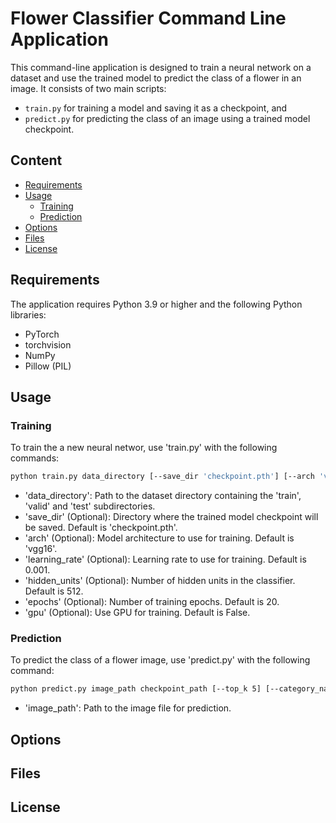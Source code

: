# Flower Classifier Command Line Application

This command-line application is designed to train a neural network on a dataset and use the trained model to predict the class of a flower in an image. It consists of two main scripts:

- `train.py` for training a model and saving it as a checkpoint, and
- `predict.py` for predicting the class of an image using a trained model checkpoint.

## Content

- [Requirements](#requirements)
- [Usage](#usage)
    - [Training](#training)
    - [Prediction](#prediction)
- [Options](#options)
- [Files](#files)
- [License](#license)

## Requirements

The application requires Python 3.9 or higher and the following Python libraries:

- PyTorch
- torchvision
- NumPy
- Pillow (PIL)

## Usage

### Training

To train the a new neural networ, use 'train.py' with the following commands:

``` bash
python train.py data_directory [--save_dir 'checkpoint.pth'] [--arch 'vgg16'] [--learning_rate 0.001] [--hidden_units 512] [--epochs 20] [--gpu]
```

- 'data_directory': Path to the dataset directory containing the 'train', 'valid' and 'test' subdirectories.
- 'save_dir' (Optional): Directory where the trained model checkpoint will be saved. Default is 'checkpoint.pth'.
- 'arch' (Optional): Model architecture to use for training. Default is 'vgg16'.
- 'learning_rate' (Optional): Learning rate to use for training. Default is 0.001.
- 'hidden_units' (Optional): Number of hidden units in the classifier. Default is 512.
- 'epochs' (Optional): Number of training epochs. Default is 20.
- 'gpu' (Optional): Use GPU for training. Default is False.

### Prediction

To predict the class of a flower image, use 'predict.py' with the following command:

``` bash
python predict.py image_path checkpoint_path [--top_k 5] [--category_names 'cat_to_name.json'] [--gpu]
```

- 'image_path': Path to the image file for prediction.

## Options

## Files

## License
